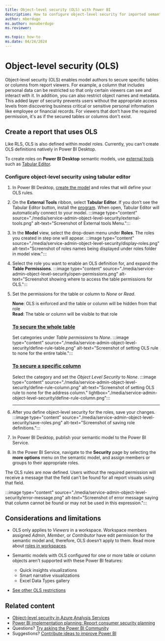 ```yaml
---
title: Object-level security (OLS) with Power BI
description: How to configure object-level security for imported semantic models, within the Power BI service.
author: mberdugo
ms.author: monaberdugo
ms.reviewer:

ms.topic: how-to
ms.date: 04/24/2024
---
```


# Object-level security (OLS)

Object-level security (OLS) enables model authors to secure specific tables or columns from report viewers. For example, a column that includes personal data can be restricted so that only certain viewers can see and interact with it. In addition, you can also restrict object names and metadata. This added layer of security prevents users without the appropriate access levels from discovering business critical or sensitive personal information like employee or financial records. For viewers that don’t have the required permission, it's as if the secured tables or columns don't exist.  

## Create a report that uses OLS

Like RLS, OLS is also defined within model roles. Currently, you can't create OLS definitions natively in Power BI Desktop.

To create roles on **Power BI Desktop** semantic models, use [external tools](/power-bi/transform-model/desktop-external-tools) such as [Tabular Editor](https://tabulareditor.com).  

### Configure object-level security using tabular editor

1. In Power BI Desktop, [create the model](service-admin-row-level-security.md#define-roles-and-rules-in-power-bi-desktop) and roles that will define your OLS rules.

2. On the **External Tools** ribbon, select **Tabular Editor**. If you don’t see the Tabular Editor button, install the [program](https://tabulareditor.com). When open, Tabular Editor will automatically connect to your model.
  :::image type="content" source="./media/service-admin-object-level-security/external-tools.png" alt-text="Screenshot of External tools Menu.":::

3. In the **Model** view, select the drop-down menu under **Roles**. The roles you created in step one will appear.
  :::image type="content" source="./media/service-admin-object-level-security/display-roles.png" alt-text="Screenshot of roles names being displayed under roles folder in model view.":::

4. Select the role you want to enable an OLS definition for, and expand the **Table Permissions**.
   :::image type="content" source="./media/service-admin-object-level-security/open-permissions.png" alt-text="Screenshot showing where to access the table permissions for OLS.":::

5. Set the permissions for the table or column to *None* or *Read*.

   **None**: OLS is enforced and the table or column will be hidden from that role  
   **Read**: The table or column will be visible to that role

   ### [To secure the **whole table**](#tab/table)

   Set categories under *Table permissions* to *None*.
    :::image type="content" source="./media/service-admin-object-level-security/define-rule-table.png" alt-text="Screenshot of setting OLS rule to none for the entire table.":::

   ### [To secure a **specific column**](#tab/column)

   Select the category and set the *Object Level Security* to *None*.
    :::image type="content" source="./media/service-admin-object-level-security/define-rule-column.png" alt-text="Screenshot of setting OLS rule to none for the address column." lightbox="./media/service-admin-object-level-security/define-rule-column.png":::
  
   ---

6. After you define object-level security for the roles, save your changes.
  :::image type="content" source="./media/service-admin-object-level-security/save-roles.png" alt-text="Screenshot of saving role definitions.":::

7. In Power BI Desktop, publish your semantic model to the Power BI Service.

8. In the Power BI Service, navigate to the **Security** page by selecting the **more options** menu on the semantic model, and assign members or groups to their appropriate roles.

The OLS rules are now defined. Users without the required permission will receive a message that the field can't be found for all report visuals using that field.

:::image type="content" source="./media/service-admin-object-level-security/error-message.png" alt-text="Screenshot of error message saying that column cannot be found or may not be used in this expression.":::

## Considerations and limitations

* OLS only applies to *Viewers* in a workspace. Workspace members assigned *Admin*, *Member*, or *Contributor* have edit permission for the semantic model and, therefore, OLS doesn’t apply to them. Read more about [roles in workspaces](/power-bi/collaborate-share/service-roles-new-workspaces).

* Semantic models with OLS configured for one or more table or column objects aren't supported with these Power BI features:

  * Quick insights visualizations
  * Smart narrative visualizations
  * Excel Data Types gallery

* [See other OLS restrictions](/analysis-services/tabular-models/object-level-security#restrictions)

## Related content

* [Object-level security in Azure Analysis Services](/analysis-services/tabular-models/object-level-security)
* [Power BI implementation planning: Report consumer security planning](/power-bi/guidance/powerbi-implementation-planning-security-report-consumer-planning#object-level-security)
* Questions? [Try asking the Power BI Community](https://community.powerbi.com/)
* Suggestions? [Contribute ideas to improve Power BI](https://ideas.powerbi.com/)
